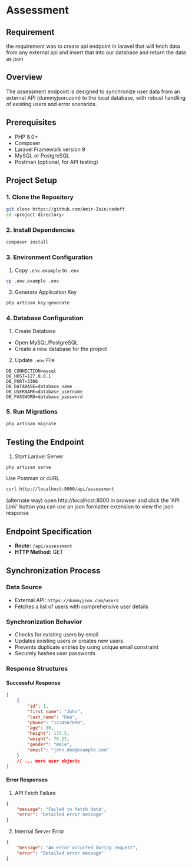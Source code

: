 # Assessment

## Requirement

the requirement was to create api endpoint in laravel that will fetch data from any external api and insert that into our database and return the data as json

## Overview

The assessment endpoint is designed to synchronize user data from an external API (dummyjson.com) to the local database, with robust handling of existing users and error scenarios.

## Prerequisites

-   PHP 8.0+
-   Composer
-   Laravel Framework version 9
-   MySQL or PostgreSQL
-   Postman (optional, for API testing)

## Project Setup

### 1. Clone the Repository

```bash
git clone https://github.com/Amir-Zain/codeft
cd <project-directory>
```

### 2. Install Dependencies

```bash
composer install
```

### 3. Environment Configuration

1. Copy `.env.example` to `.env`

```bash
cp .env.example .env
```

2. Generate Application Key

```bash
php artisan key:generate
```

### 4. Database Configuration

1. Create Database

-   Open MySQL/PostgreSQL
-   Create a new database for the project

2. Update `.env` File

```env
DB_CONNECTION=mysql
DB_HOST=127.0.0.1
DB_PORT=3306
DB_DATABASE=database_name
DB_USERNAME=database_username
DB_PASSWORD=database_password
```

### 5. Run Migrations

```bash
php artisan migrate
```

## Testing the Endpoint

1. Start Laravel Server

```bash
php artisan serve
```

Use Postman or cURL

```bash
curl http://localhost:8000/api/assessment
```

(alternate way)
open http://localhost:8000 in browser and click the 'API Link' button you can use an json formatter extension to view the json response

## Endpoint Specification

-   **Route:** `/api/assessment`
-   **HTTP Method:** GET

## Synchronization Process

### Data Source

-   External API: `https://dummyjson.com/users`
-   Fetches a list of users with comprehensive user details

### Synchronization Behavior

-   Checks for existing users by email
-   Updates existing users or creates new users
-   Prevents duplicate entries by using unique email constraint
-   Securely hashes user passwords

### Response Structures

#### Successful Response

```json
[
    {
        "id": 1,
        "first_name": "John",
        "last_name": "Doe",
        "phone": "1234567890",
        "age": 30,
        "height": 175.5,
        "weight": 70.25,
        "gender": "male",
        "email": "john.doe@example.com"
    }
    // ... more user objects
]
```

#### Error Responses

1. API Fetch Failure

```json
{
    "message": "Failed to fetch data",
    "error": "Detailed error message"
}
```

2. Internal Server Error

```json
{
    "message": "An error occurred during request",
    "error": "Detailed error message"
}
```
